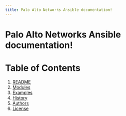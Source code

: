 ```yaml
---
title: Palo Alto Networks Ansible documentation!
---
```


Palo Alto Networks Ansible documentation!
=========================================

# Table of Contents
1. [README](README.md)
2. [Modules](modules.md)
3. [Examples](examples.md)
4. [History](history.md)
5. [Authors](authors.md)
6. [License](license.md)
